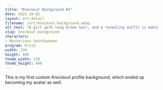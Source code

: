 ```yaml
---
title: "Knockout Background #1"
date: 2022-10-02
layout: art-detail
filename: /art/knockout-background.webp
alt_text: "A girl with long brown hair, and a revealing outfit is making a motion from above. She is set against a bright blue sky with clouds."
slug: knockout-background
characters:
- Mysterious Swordswoman
program: Krita
width: 230
height: 460
thumb_width: 230
thumb_height: 460
---
```

This is my first custom Knockout profile background, which ended up becoming my avatar as well.

